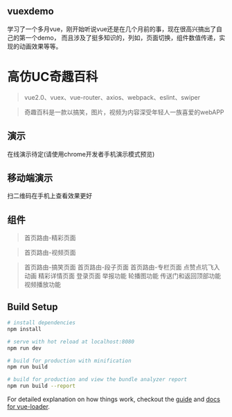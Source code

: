 ## vuexdemo

学习了一个多月vue，刚开始听说vue还是在几个月前的事，现在很高兴搞出了自己的第一个demo，
而且涉及了挺多知识的，列如，页面切换，组件数值传递，实现的动画效果等等。

# 高仿UC奇趣百科
>vue2.0、vuex、vue-router、axios、webpack、eslint、swiper

>奇趣百科是一款以搞笑，图片，视频为内容深受年轻人一族喜爱的webAPP

## 演示
在线演示待定(请使用chrome开发者手机演示模式预览)

## 移动端演示
扫二维码在手机上查看效果更好

## 组件

>首页路由-精彩页面

>首页路由-视频页面

>首页路由-搞笑页面
>首页路由-段子页面
>首页路由-专栏页面
>点赞点坑飞入动画
>精彩详情页面
>登录页面
>举报功能
>轮播图功能
>传送门和返回顶部功能
>视频播放功能
 
## Build Setup

``` bash
# install dependencies
npm install

# serve with hot reload at localhost:8080
npm run dev

# build for production with minification
npm run build

# build for production and view the bundle analyzer report
npm run build --report
```

For detailed explanation on how things work, checkout the [guide](http://vuejs-templates.github.io/webpack/) and [docs for vue-loader](http://vuejs.github.io/vue-loader).
